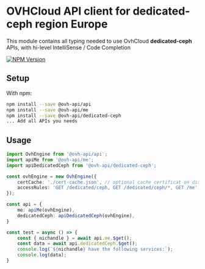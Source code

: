 # OVHCloud API client for **dedicated-ceph** region Europe

This module contains all typing needed to use OvhCloud **dedicated-ceph** APIs, with hi-level IntelliSense / Code Completion

[![NPM Version](https://img.shields.io/npm/v/@ovh-api/dedicated-ceph.svg?style=flat)](https://www.npmjs.org/package/@ovh-api/dedicated-ceph)

## Setup

With npm:

```bash
npm install --save @ovh-api/api
npm install --save @ovh-api/me
npm install --save @ovh-api/dedicated-ceph
... Add all APIs you needs
```

## Usage

```typescript
import OvhEngine from '@ovh-api/api';
import apiMe from '@ovh-api/me';
import apiDedicatedCeph from '@ovh-api/dedicated-ceph';

const ovhEngine = new OvhEngine({ 
    certCache: './cert-cache.json', // optional cache certificat on disk.
    accessRules: 'GET /dedicated/ceph, GET /dedicated/ceph/*, GET /me', // optional limit the requested privileges.
});

const api = {
    me: apiMe(ovhEngine),
    dedicatedCeph: apiDedicatedCeph(ovhEngine),
}

const test = async () => {
    const { nichandle } = await api.me.$get();
    const data = await api.dedicatedCeph.$get();
    console.log(`${nichandle} have the following services:`);
    console.log(data);
}
```
